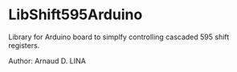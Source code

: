 LibShift595Arduino
==================

Library for Arduino board to simplfy controlling 
cascaded 595 shift registers.

Author: Arnaud D. LINA
